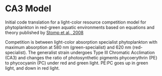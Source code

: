 # CA3 Model

Initial code translation for a light-color resource competition model for phytoplankton in red-green aquatic environments based on equations and theory published by [Stomp et al., 2008](https://www.journals.uchicago.edu/doi/abs/10.1086/591680)

Competition is between light-color absorption specialist phytoplankton with maximum absorption at 580 nm (green-specialist) and 620 nm (red-specialist). The generalist strain undergoes Type III Chromatic Acclimation (CA3) and changes the ratio of photosynthetic pigments phycoerythrin (PE) to phycocyanin (PC) under red and green light. PE:PC goes up in green light, and down in red light.
